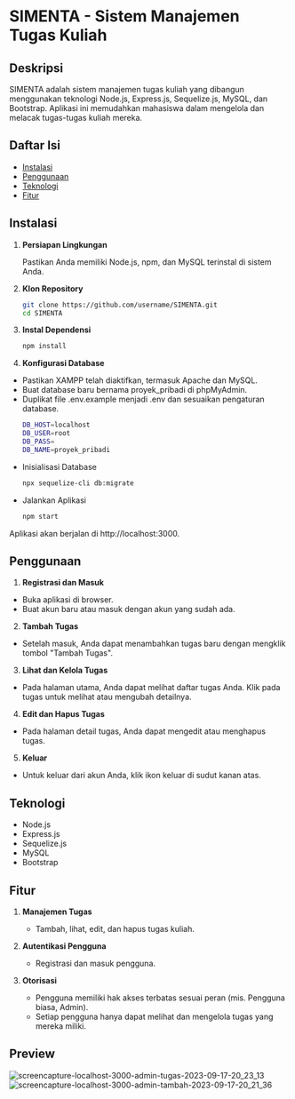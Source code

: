 # SIMENTA - Sistem Manajemen Tugas Kuliah

## Deskripsi
SIMENTA adalah sistem manajemen tugas kuliah yang dibangun menggunakan teknologi Node.js, Express.js, Sequelize.js, MySQL, dan Bootstrap. Aplikasi ini memudahkan mahasiswa dalam mengelola dan melacak tugas-tugas kuliah mereka.

## Daftar Isi
- [Instalasi](#instalasi)
- [Penggunaan](#penggunaan)
- [Teknologi](#teknologi)
- [Fitur](#fitur)

## Instalasi

1. **Persiapan Lingkungan**

   Pastikan Anda memiliki Node.js, npm, dan MySQL terinstal di sistem Anda.

2. **Klon Repository**

   ```bash
   git clone https://github.com/username/SIMENTA.git
   cd SIMENTA

3. **Instal Dependensi**

    ```bash
    npm install

4. **Konfigurasi Database**
- Pastikan XAMPP telah diaktifkan, termasuk Apache dan MySQL.
- Buat database baru bernama proyek_pribadi di phpMyAdmin.
- Duplikat file .env.example menjadi .env dan sesuaikan pengaturan database.
    ```bash
    DB_HOST=localhost
    DB_USER=root
    DB_PASS=
    DB_NAME=proyek_pribadi
- Inisialisasi Database
    ```bash
    npx sequelize-cli db:migrate
- Jalankan Aplikasi
    ```bash
    npm start
Aplikasi akan berjalan di http://localhost:3000.

## Penggunaan
1. **Registrasi dan Masuk**
- Buka aplikasi di browser.
- Buat akun baru atau masuk dengan akun yang sudah ada.

2. **Tambah Tugas**
- Setelah masuk, Anda dapat menambahkan tugas baru dengan mengklik tombol "Tambah Tugas".

3. **Lihat dan Kelola Tugas**
- Pada halaman utama, Anda dapat melihat daftar tugas Anda. Klik pada tugas untuk melihat atau mengubah detailnya.

4. **Edit dan Hapus Tugas**
- Pada halaman detail tugas, Anda dapat mengedit atau menghapus tugas.

5. **Keluar**
- Untuk keluar dari akun Anda, klik ikon keluar di sudut kanan atas.

## Teknologi
- Node.js
- Express.js
- Sequelize.js
- MySQL
- Bootstrap

## Fitur
1. **Manajemen Tugas**
   - Tambah, lihat, edit, dan hapus tugas kuliah.
  
2. **Autentikasi Pengguna**
   - Registrasi dan masuk pengguna.
   
3. **Otorisasi**
   - Pengguna memiliki hak akses terbatas sesuai peran (mis. Pengguna biasa, Admin).
   - Setiap pengguna hanya dapat melihat dan mengelola tugas yang mereka miliki.

## Preview
![screencapture-localhost-3000-admin-tugas-2023-09-17-20_23_13](https://github.com/yg-firnanda/SIMENTA_Task-Management-Application/assets/82860149/1685b221-f63b-4dd8-b3c4-ccc5afd64cad)
![screencapture-localhost-3000-admin-tambah-2023-09-17-20_21_36](https://github.com/yg-firnanda/SIMENTA_Task-Management-Application/assets/82860149/917e7f9d-9a54-4a5b-b951-add286e36000)

